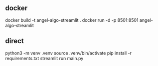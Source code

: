 docker
---------------
docker build -t angel-algo-streamlit .
docker run -d -p 8501:8501 angel-algo-streamlit



direct
------------
python3 -m venv .venv
source .venv/bin/activate
pip install -r requirements.txt
streamlit run main.py